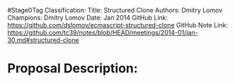 #Stage0Tag
Classification:
Title: Structured Clone
Authors: Dmitry Lomov
Champions: Dmitry Lomov
Date: Jan 2014
GitHub Link: https://github.com/dslomov/ecmascript-structured-clone
GitHub Note Link: https://github.com/tc39/notes/blob/HEAD/meetings/2014-01/jan-30.md#structured-clone

# Proposal Description:
